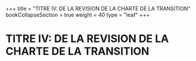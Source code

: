 +++
title = "TITRE IV: DE LA REVISION DE LA CHARTE DE LA TRANSITION"
bookCollapseSection = true
weight = 40
type = "leaf"
+++

# TITRE IV: DE LA REVISION DE LA CHARTE DE LA TRANSITION
